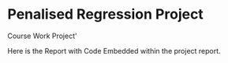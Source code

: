 # Penalised Regression Project 

Course Work Project'

Here is the Report with Code Embedded within the project report.

